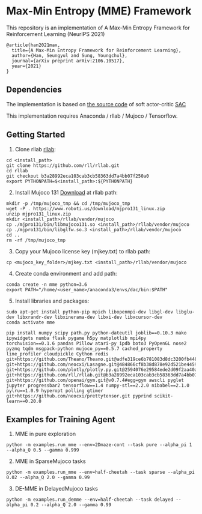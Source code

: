 # Max-Min Entropy (MME) Framework

This repository is an implementation of A Max-Min Entropy Framework for Reinforcement Learning (NeurIPS 2021)
```
@article{han2021max,
  title={A Max-Min Entropy Framework for Reinforcement Learning},
  author={Han, Seungyul and Sung, Youngchul},
  journal={arXiv preprint arXiv:2106.10517},
  year={2021}
}
```

## Dependencies

The implementation is based on [the source code](https://github.com/rail-berkeley/softlearning) of soft actor-critic [SAC](https://github.com/haarnoja/sac)

This implementation requires Anaconda / rllab / Mujoco / Tensorflow.

## Getting Started

1. Clone rllab [rllab](https://github.com/rll/rllab):

```
cd <install_path>
git clone https://github.com/rll/rllab.git
cd rllab
git checkout b3a28992eca103cab3cb58363dd7a4bb07f250a0
export PYTHONPATH=$<install_path>:${PYTHONPATH}
```

2. Install Mujoco 131 [Download](https://www.roboti.us/index.html) at rllab path:

```
mkdir -p /tmp/mujoco_tmp && cd /tmp/mujoco_tmp
wget -P . https://www.roboti.us/download/mjpro131_linux.zip
unzip mjpro131_linux.zip
mkdir <install_path>/rllab/vendor/mujoco
cp ./mjpro131/bin/libmujoco131.so <install_path>/rllab/vendor/mujoco
cp ./mjpro131/bin/libglfw.so.3 <install_path>/rllab/vendor/mujoco
cd ..
rm -rf /tmp/mujoco_tmp
```

3. Copy your Mujoco license key (mjkey.txt) to rllab path:
```
cp <mujoco_key_folder>/mjkey.txt <install_path>/rllab/vendor/mujoco
```

4. Create conda environment and add path:
```
conda create -n mme python=3.6
export PATH="/home/<user_name>/anaconda3/envs/dac/bin:$PATH"
```

5. Install libraries and packages:
```
sudo apt-get install python-pip mpich libopenmpi-dev libgl-dev libglu-dev libxrandr-dev libxinerama-dev libxi-dev libxcursor-dev
conda activate mme

pip install numpy scipy path.py python-dateutil joblib==0.10.3 mako ipywidgets numba flask pygame h5py matplotlib mpi4py torchvision==0.1.6 pandas Pillow atari-py ipdb boto3 PyOpenGL nose2 pyzmq tqdm msgpack-python mujoco_py==0.5.7 cached_property line_profiler cloudpickle Cython redis git+https://github.com/Theano/Theano.git@adfe319ce6b781083d8dc3200fb4481b00853791#egg=Theano git+https://github.com/neocxi/Lasagne.git@484866cf8b38d878e92d521be445968531646bb8#egg=Lasagne git+https://github.com/plotly/plotly.py.git@2594076e29584ede2d09f2aa40a8a195b3f3fc66#egg=plotly git+https://github.com/rll/rllab.git@b3a28992eca103cab3cb58363dd7a4bb07f250a0#egg=rllab git+https://github.com/openai/gym.git@v0.7.4#egg=gym awscli pyglet jupyter progressbar2 tensorflow==1.4 numpy-stl==2.2.0 nibabel==2.1.0 pylru==1.0.9 hyperopt polling gtimer git+https://github.com/neocxi/prettytensor.git pyprind scikit-learn==0.20.0
```

## Examples for Training Agent
1. MME in pure exploration

```
python -m examples.run_mme --env=2Dmaze-cont --task pure --alpha_pi 1 --alpha_Q 0.5 --gamma 0.999
```

2. MME in SparseMujoco tasks

```
python -m examples.run_mme --env=half-cheetah --task sparse --alpha_pi 0.02 --alpha_Q 2.0 --gamma 0.99
```

3. DE-MME in DelayedMujoco tasks

```
python -m examples.run_demme --env=half-cheetah --task delayed --alpha_pi 0.2 --alpha_Q 2.0 --gamma 0.99
```
